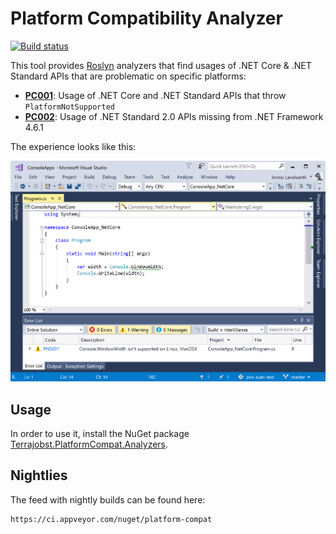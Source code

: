 # Platform Compatibility Analyzer

[![Build status](https://ci.appveyor.com/api/projects/status/evecxgd6lnsg20lb/branch/master?svg=true)](https://ci.appveyor.com/project/terrajobst/platform-compat/branch/master)

This tool provides [Roslyn](https://github.com/dotnet/roslyn) analyzers that
find usages of .NET Core & .NET Standard APIs that are problematic on specific
platforms:

* **[PC001](docs/PC001.md)**: Usage of .NET Core and .NET Standard APIs that throw `PlatformNotSupported`
* **[PC002](docs/PC002.md)**: Usage of .NET Standard 2.0 APIs missing from .NET Framework 4.6.1

The experience looks like this:

![](docs/screenshot.png)

## Usage

In order to use it, install the NuGet package [Terrajobst.PlatformCompat.Analyzers](https://www.nuget.org/packages/terrajobst.platformcompat.analyzers).

## Nightlies

The feed with nightly builds can be found here:

```
https://ci.appveyor.com/nuget/platform-compat
```
